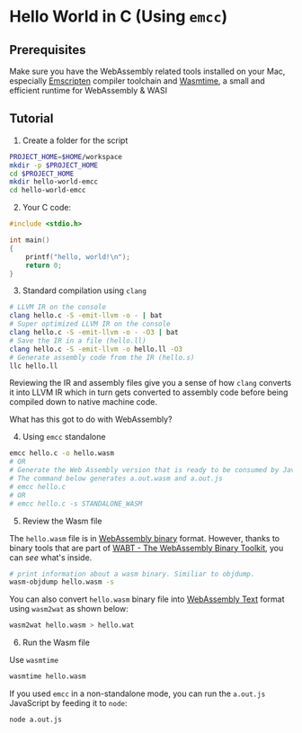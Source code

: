 # Hello World in C (Using `emcc`)

## Prerequisites

Make sure you have the WebAssembly related tools installed on your Mac, especially [Emscripten](https://emscripten.org/) compiler toolchain and [Wasmtime](https://wasmtime.dev/), a small and efficient runtime for WebAssembly & WASI

## Tutorial

1. Create a folder for the script

```bash
PROJECT_HOME=$HOME/workspace
mkdir -p $PROJECT_HOME
cd $PROJECT_HOME
mkdir hello-world-emcc
cd hello-world-emcc
```

2. Your C code:

```c
#include <stdio.h>

int main()
{
    printf("hello, world!\n");
    return 0;
}

```

3. Standard compilation using `clang`

```bash
# LLVM IR on the console
clang hello.c -S -emit-llvm -o - | bat
# Super optimized LLVM IR on the console
clang hello.c -S -emit-llvm -o - -O3 | bat
# Save the IR in a file (hello.ll)
clang hello.c -S -emit-llvm -o hello.ll -O3
# Generate assembly code from the IR (hello.s)
llc hello.ll
```

Reviewing the IR and assembly files give you a sense of how `clang` converts it into LLVM IR which in turn gets converted to assembly code before being compiled down to native machine code.

What has this got to do with WebAssembly?

4. Using `emcc` standalone

```bash
emcc hello.c -o hello.wasm
# OR
# Generate the Web Assembly version that is ready to be consumed by JavaScript engine.
# The command below generates a.out.wasm and a.out.js
# emcc hello.c
# OR
# emcc hello.c -s STANDALONE_WASM

```

5. Review the Wasm file

The `hello.wasm` file is in [WebAssembly binary](https://webassembly.github.io/spec/core/binary/index.html) format. However, thanks to binary tools that are part of [WABT - The WebAssembly Binary Toolkit](https://github.com/WebAssembly/wabt), you can _see_ what's inside.

```bash
# print information about a wasm binary. Similiar to objdump.
wasm-objdump hello.wasm -s
```

You can also convert `hello.wasm` binary file into [WebAssembly Text](https://webassembly.github.io/spec/core/text/index.html) format using `wasm2wat` as shown below:

```bash
wasm2wat hello.wasm > hello.wat
```

6. Run the Wasm file

Use `wasmtime`

```bash
wasmtime hello.wasm
```

If you used `emcc` in a non-standalone mode, you can run the `a.out.js` JavaScript by feeding it to `node`:

```bash
node a.out.js
```
